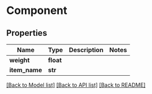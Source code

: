 # Component


## Properties
Name | Type | Description | Notes
------------ | ------------- | ------------- | -------------
**weight** | **float** |  | 
**item_name** | **str** |  | 

[[Back to Model list]](../README.md#documentation-for-models) [[Back to API list]](../README.md#documentation-for-api-endpoints) [[Back to README]](../README.md)


